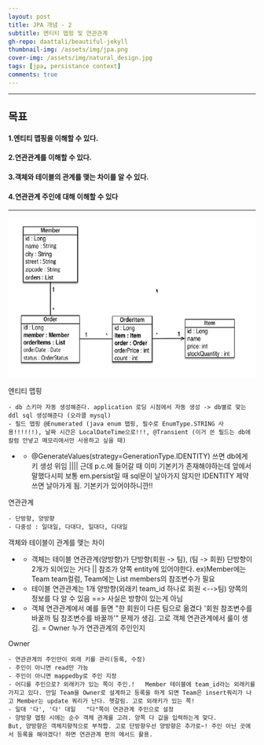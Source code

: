 ```yaml
---
layout: post
title: JPA 개념 - 2
subtitle: 엔티티 맵핑 및 연관관계
gh-repo: daattali/beautiful-jekyll
thumbnail-img: /assets/img/jpa.png
cover-img: /assets/img/natural_design.jpg
tags: [jpa, persistance context]
comments: true
---
```


___
## 목표

#### 1.엔티티 맵핑을 이해할 수 있다.
#### 2.연관관계를 이해할 수 있다.
#### 3.객체와 테이블의 관계를 맺는 차이를 알 수 있다.
#### 4.연관관계 주인에 대해 이해할 수 있다
___
![jpa 그림 - 1](/assets/img/21.04.21-jpa연습[그림1].png)


엔티티 맵핑

	- db 스키마 자동 생성해준다. application 로딩 시점에서 자동 생성 -> db별로 맞는 ddl sql 생성해준다 (오라클 mysql)
	- 필드 맵핑 @Enumerated (java enum 맵핑, 필수로 EnumType.STRING 사용!!!!!!), 날짜 시간은 LocalDateTime으로!!!, @Transient (이거 쓴 필드는 db에 칼럼 안넣고 메모리에서만 사용하고 싶을 때)
*	-  @GenerateValues(strategy=GenerationType.IDENTITY) 쓰면 db에게 키 생성 위임 |||| 근데 p.c.에 들어갈 때 이미 기본키가 존재해야하는데 앞에서 말했다시피 보통 em.persist일 때 sql문이 날아가지 않지만 IDENTITY 제약 쓰면 날아가게 됨. 기본키가 있어야하니깐!!

연관관계

	- 단방향, 양방향
	- 다중성 : 일대일, 다대다, 일대다, 다대일

객체와 테이블이 관계를 맺는 차이

*	- 객체는 테이블 연관관계(양방향)가 단방향(회원 -> 팀), (팀 -> 회원) 단방향이 2개가 되어있는 거다  || 참조가 양쪽 entity에 있어야한다. ex)Member에는 Team team컬럼, Team에는 List members의 참조변수가 필요
*	- 테이블 연관관계는 1개 양방향(외래키 team_id 하나로 회원 <-->팀) 양쪽의 정보를 다 알 수 있음  ==> 사실은 방향이 있는게 아님
*	- 객체 연관관계에서 예를 들면 "한 회원이 다른 팀으로 옮겼다 '회원 참조변수를 바꿀까 팀 참조변수를 바꿀까'" 문제가 생김. 고로 객체 연관관계에서 룰이 생김. = Owner 누가 연관관계의 주인인지

Owner

	- 연관관계의 주인만이 외래 키를 관리(등록, 수정)
	- 주인이 아니면 read만 가능
	- 주인이 아니면 mappedby로 주인 지정
	- 어디를 주인으로? 외래키가 있는 쪽이 주인.!   Member 테이블에 team_id라는 외래키를 가지고 있다. 만일 Team을 Owner로 설계하고 등록을 하게 되면 Team은 insert쿼리가 나고 Member는 update 쿼리가 난다. 헷갈림. 고로 외래키가 있는 쪽!
	- 일대 '다', '다' 대일   "다"쪽이 연관관계 주인으로 설정
	- 양방향 맵핑 시에는 순수 객체 관계를 고려. 양쪽 다 값을 입력하는게 맞다.		But, 양방향은 객체지향적으로 부적합. 고로 단방향우선 양방향은 추가로~! 주인 아닌 곳에서 등록을 해야겠다! 하면 연관관계 편의 메서드 활용.
